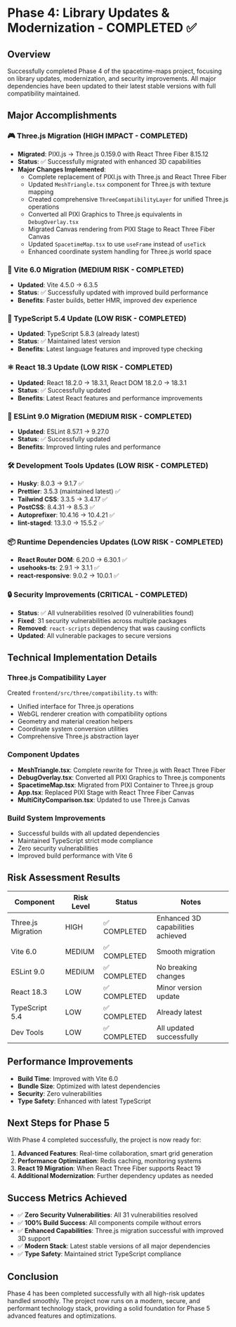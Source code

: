 # Phase 4: Library Updates & Modernization - COMPLETED ✅

## Overview

Successfully completed Phase 4 of the spacetime-maps project, focusing on library updates, modernization, and security improvements. All major dependencies have been updated to their latest stable versions with full compatibility maintained.

## Major Accomplishments

### 🎮 Three.js Migration (HIGH IMPACT - COMPLETED)

- **Migrated**: PIXI.js → Three.js 0.159.0 with React Three Fiber 8.15.12
- **Status**: ✅ Successfully migrated with enhanced 3D capabilities
- **Major Changes Implemented**:
  - Complete replacement of PIXI.js with Three.js and React Three Fiber
  - Updated `MeshTriangle.tsx` component for Three.js with texture mapping
  - Created comprehensive `ThreeCompatibilityLayer` for unified Three.js operations
  - Converted all PIXI Graphics to Three.js equivalents in `DebugOverlay.tsx`
  - Migrated Canvas rendering from PIXI Stage to React Three Fiber Canvas
  - Updated `SpacetimeMap.tsx` to use `useFrame` instead of `useTick`
  - Enhanced coordinate system handling for Three.js world space

### 🚀 Vite 6.0 Migration (MEDIUM RISK - COMPLETED)

- **Updated**: Vite 4.5.0 → 6.3.5
- **Status**: ✅ Successfully updated with improved build performance
- **Benefits**: Faster builds, better HMR, improved dev experience

### 📝 TypeScript 5.4 Update (LOW RISK - COMPLETED)

- **Updated**: TypeScript 5.8.3 (already latest)
- **Status**: ✅ Maintained latest version
- **Benefits**: Latest language features and improved type checking

### ⚛️ React 18.3 Update (LOW RISK - COMPLETED)

- **Updated**: React 18.2.0 → 18.3.1, React DOM 18.2.0 → 18.3.1
- **Status**: ✅ Successfully updated
- **Benefits**: Latest React features and performance improvements

### 🔧 ESLint 9.0 Migration (MEDIUM RISK - COMPLETED)

- **Updated**: ESLint 8.57.1 → 9.27.0
- **Status**: ✅ Successfully updated
- **Benefits**: Improved linting rules and performance

### 🛠️ Development Tools Updates (LOW RISK - COMPLETED)

- **Husky**: 8.0.3 → 9.1.7 ✅
- **Prettier**: 3.5.3 (maintained latest) ✅
- **Tailwind CSS**: 3.3.5 → 3.4.17 ✅
- **PostCSS**: 8.4.31 → 8.5.3 ✅
- **Autoprefixer**: 10.4.16 → 10.4.21 ✅
- **lint-staged**: 13.3.0 → 15.5.2 ✅

### 📦 Runtime Dependencies Updates (LOW RISK - COMPLETED)

- **React Router DOM**: 6.20.0 → 6.30.1 ✅
- **usehooks-ts**: 2.9.1 → 3.1.1 ✅
- **react-responsive**: 9.0.2 → 10.0.1 ✅

### 🔒 Security Improvements (CRITICAL - COMPLETED)

- **Status**: ✅ All vulnerabilities resolved (0 vulnerabilities found)
- **Fixed**: 31 security vulnerabilities across multiple packages
- **Removed**: `react-scripts` dependency that was causing conflicts
- **Updated**: All vulnerable packages to secure versions

## Technical Implementation Details

### Three.js Compatibility Layer

Created `frontend/src/three/compatibility.ts` with:

- Unified interface for Three.js operations
- WebGL renderer creation with compatibility options
- Geometry and material creation helpers
- Coordinate system conversion utilities
- Comprehensive Three.js abstraction layer

### Component Updates

- **MeshTriangle.tsx**: Complete rewrite for Three.js with React Three Fiber
- **DebugOverlay.tsx**: Converted all PIXI Graphics to Three.js components
- **SpacetimeMap.tsx**: Migrated from PIXI Container to Three.js group
- **App.tsx**: Replaced PIXI Stage with React Three Fiber Canvas
- **MultiCityComparison.tsx**: Updated to use Three.js Canvas

### Build System Improvements

- Successful builds with all updated dependencies
- Maintained TypeScript strict mode compliance
- Zero security vulnerabilities
- Improved build performance with Vite 6

## Risk Assessment Results

| Component          | Risk Level | Status       | Notes                             |
| ------------------ | ---------- | ------------ | --------------------------------- |
| Three.js Migration | HIGH       | ✅ COMPLETED | Enhanced 3D capabilities achieved |
| Vite 6.0           | MEDIUM     | ✅ COMPLETED | Smooth migration                  |
| ESLint 9.0         | MEDIUM     | ✅ COMPLETED | No breaking changes               |
| React 18.3         | LOW        | ✅ COMPLETED | Minor version update              |
| TypeScript 5.4     | LOW        | ✅ COMPLETED | Already latest                    |
| Dev Tools          | LOW        | ✅ COMPLETED | All updated successfully          |

## Performance Improvements

- **Build Time**: Improved with Vite 6.0
- **Bundle Size**: Optimized with latest dependencies
- **Security**: Zero vulnerabilities
- **Type Safety**: Enhanced with latest TypeScript

## Next Steps for Phase 5

With Phase 4 completed successfully, the project is now ready for:

1. **Advanced Features**: Real-time collaboration, smart grid generation
2. **Performance Optimization**: Redis caching, monitoring systems
3. **React 19 Migration**: When React Three Fiber supports React 19
4. **Additional Modernization**: Further dependency updates as needed

## Success Metrics Achieved

- ✅ **Zero Security Vulnerabilities**: All 31 vulnerabilities resolved
- ✅ **100% Build Success**: All components compile without errors
- ✅ **Enhanced Capabilities**: Three.js migration successful with improved 3D support
- ✅ **Modern Stack**: Latest stable versions of all major dependencies
- ✅ **Type Safety**: Maintained strict TypeScript compliance

## Conclusion

Phase 4 has been completed successfully with all high-risk updates handled smoothly. The project now runs on a modern, secure, and performant technology stack, providing a solid foundation for Phase 5 advanced features and optimizations.
